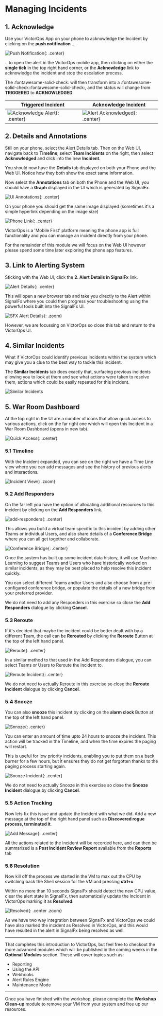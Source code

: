 # Managing Incidents

## 1. Acknowledge

Use your VictorOps App on your phone to acknowledge the Incident by clicking on the **push notification** ...

![Push Notification](../../images/victorops/mobile-notification.png){: .center}

...to open the alert in the VictorOps mobile app, then clicking on either the **single tick** in the top right hand corner, or the **Acknowledge** link to acknowledge the incident and stop the escalation process.  

The :fontawesome-solid-check: will then transform into a :fontawesome-solid-check::fontawesome-solid-check:, and the status will change from **TRIGGERED** to **ACKNOWLEDGED**.

| Triggered Incident  | Acknowledge Incident  |
|---|---|
|![Acknowledge Alert](../../images/victorops/phone-acknowledge-alert.png){: .center}|![Alert Acknowledged](../../images/victorops/phone-alert-acknowledged.png){: .center}|

## 2. Details and Annotations

Still on your phone, select the Alert Details tab.  Then on the Web UI, navigate back to **Timeline**, select **Team Incidents** on the right, then select **Acknowledged** and click into the new **Incident**.

You should now have the **Details** tab displayed on both your Phone and the Web UI. Notice how they both show the exact same information.

Now select the **Annotations** tab on both the Phone and the Web UI, you should have a **Graph** displayed in the UI which is generated by SignalFx.  

![UI Annotations](../../images/victorops/ui-annotations.png){: .center}

On your phone you should get the same image displayed (sometimes it's a simple hyperlink depending on the image size)

![Phone Link](../../images/victorops/phone-annotations.png){: .center}

VictorOps is a 'Mobile First' platform meaning the phone app is full functionality and you can manage an incident directly from your phone.

For the remainder of this module we will focus on the Web UI however please spend some time later exploring the phone app features.

## 3. Link to Alerting System

Sticking with the Web UI, click the **2. Alert Details in SignalFx** link.

![Alert Details](../../images/victorops/alert-details-in-sfx.png){: .center}

This will open a new browser tab and take you directly to the Alert within SignalFx where you could then progress your troubleshooting using the powerful tools built into the SignalFx UI.

![SFX Alert Details](../../images/victorops/sfx-alert-details.png){: .zoom}

However, we are focussing on VictorOps so close this tab and return to the VictorOps UI.

## 4. Similar Incidents

What if VictorOps could identify previous incidents within the system which may give you a clue to the best way to tackle this incident.

The **Similar Incidents** tab does exactly that, surfacing previous incidents allowing you to look at them and see what actions were taken to resolve them, actions which could be easily repeated for this incident.

![Similar Incidents](../../images/victorops/similar-incidents.png)

## 5. War Room Dashboard

At the top right in the UI are a number of icons that allow quick access to various actions, click on the far right one which will open this Incident in a War Room Dashboard (opens in new tab).

![Quick Access](../../images/victorops/war-room-dashboard-link.png){: .center}

### 5.1 Timeline

With the Incident expanded, you can see on the right we have a Time Line view where you can add messages and see the history of previous alerts and interactions.

![Incident View](../../images/victorops/war-room-dashboard.png){: .zoom}

### 5.2 Add Responders

On the far left you have the option of allocating additional resources to this incident by clicking on the **Add Responders** link.

![add-responders](../../images/victorops/add-responders.png){: .center}

This allows you build a virtual team specific to this incident by adding other Teams or individual Users, and also share details of a **Conference Bridge** where you can all get together and collaborate.

![Conference Bridge](../../images/victorops/conference-bridge.png){: .center}

Once the system has built up some incident data history, it will use Machine Learning to suggest Teams and Users who have historically worked on similar incidents, as they may be best placed to help resolve this incident quickly.

You can select different Teams and/or Users and also choose from a pre-configured conference bridge, or populate the details of a new bridge from your preferred provider.

We do not need to add any Responders in this exercise so close the **Add Responders** dialogue by clicking **Cancel**.

### 5.3 Reroute

If it's decided that maybe the incident could be better dealt with by a different Team, the call can be **Rerouted** by clicking the **Reroute** Button at the top of the left hand panel.

![Reroute](../../images/victorops/reroute1.png){: .center}

In a similar method to that used in the Add Responders dialogue, you can select Teams or Users to Reroute the Incident to.

![Reroute Incident](../../images/victorops/reroute2.png){: .center}

We do not need to actually Reroute in this exercise so close the **Reroute Incident** dialogue by clicking **Cancel**.

### 5.4 Snooze

You can also **snooze** this incident by clicking on the **alarm clock** Button at the top of the left hand panel.

![Snnoze](../../images/victorops/snooze1.png){: .center}

You can enter an amount of time upto 24 hours to snooze the incident.  This action will be tracked in the Timeline, and when the time expires the paging will restart.

This is useful for low priority incidents, enabling you to put them on a back burner for a few hours, but it ensures they do not get forgotten thanks to the paging process starting again.

![Snooze Incident](../../images/victorops/snooze2.png){: .center}

We do not need to actually Snooze in this exercise so close the **Snooze Incident** dialogue by clicking **Cancel**.

### 5.5 Action Tracking

Now lets fix this issue and update the Incident with what we did.  Add a new message at the top of the right hand panel such as **Discovered rogue process, terminated it**.

![Add Message](../../images/victorops/time-line-update-message.png){: .center}

All the actions related to the Incident will be recorded here, and can then be summarized is a **Post Incident Review Report** available from the **Reports** tab

### 5.6 Resolution

Now kill off the process we started in the VM to max out the CPU by switching back the Shell session for the VM and pressing **ctrl+c**

Within no more than 10 seconds SignalFx should detect the new CPU value, clear the alert state in SignalFx, then automatically update the Incident in VictorOps marking it as **Resolved**.

![Resolved](../../images/victorops/m7-resolved.png){: .center .zoom}

As we have two way integration between SignalFx and VictorOps we could have also marked the incident as Resolved in VictorOps, and this would have resulted in the alert in SignalFx being resolved as well.

---

That completes this introduction to VictorOps, but feel free to checkout the more advanced modules which will be published in the coming weeks in the **Optional Modules** section.  These will cover topics such as:

* Reporting
* Using the API
* Webhooks
* Alert Rules Engine
* Maintenance Mode

---

Once you have finished with the workshop, please complete the **Workshop Clean-up** module to remove your VM from your system and free up our resources.
